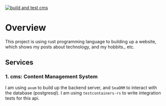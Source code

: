 [![build and test cms](https://github.com/doitsu2014/my-blogs-with-rust/actions/workflows/rust.yml/badge.svg)](https://github.com/doitsu2014/my-blogs-with-rust/actions/workflows/rust.yml)

# Overview

This project is using rust programming language to building up a website, which shows my posts about technology, and my hobbits., etc.

## Services

### 1. cms: Content Management System

I am using `axum` to build up the backend server, and `SeaORM` to interact with the database (postgresql). I am using `testcontainers-rs` to write integration tests for this api.
